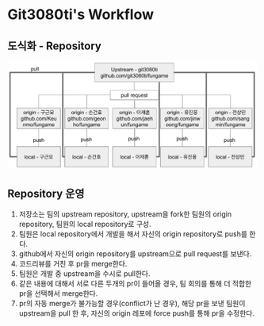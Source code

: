 # Git3080ti's Workflow

## 도식화 - Repository  
![repository_structure](./image/repository_structure.png)  

## Repository 운영  
1. 저장소는 팀의 upstream repository, upstream을 fork한 팀원의 origin repository, 팀원의 local repository로 구성. 
2. 팀원은 local repository에서 개발을 해서 자신의 origin repository로 push를 한다. 
3. github에서 자신의 origin repository를 upstream으로 pull request를 보낸다. 
4. 코드리뷰를 거친 후 pr을 merge한다. 
5. 팀원은 개발 중 upstream을 수시로 pull한다. 
6. 같은 내용에 대해서 서로 다른 두개의 pr이 들어올 경우, 팀 회의를 통해 더 적합한 pr을 선택해서 merge한다. 
7. pr의 자동 merge가 불가능할 경우(conflict가 난 경우), 해당 pr을 보낸 팀원이 upstream을 pull 한 후, 자신의 origin 레포에 force push를 통해 pr을 수정한다. 